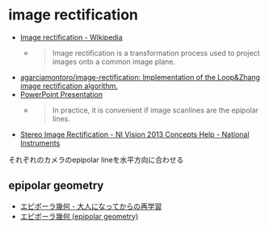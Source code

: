 # image rectification

* [Image rectification \- Wikipedia]( https://en.wikipedia.org/wiki/Image_rectification )
  * > Image rectification is a transformation process used to project images onto a common image plane.
* [agarciamontoro/image\-rectification: Implementation of the Loop&Zhang image rectification algorithm\.]( https://github.com/agarciamontoro/image-rectification )
* [PowerPoint Presentation]( http://www.sci.utah.edu/~gerig/CS6320-S2012/Materials/CS6320-CV-F2012-Rectification.pdf )
  * > In practice, it is convenient if image scanlines are the epipolar lines.
* [Stereo Image Rectification \- NI Vision 2013 Concepts Help \- National Instruments]( http://zone.ni.com/reference/en-XX/help/372916P-01/nivisionconceptsdita/guid-c9c3535b-faf7-4ade-9166-513a49d1b90a/ )

それぞれのカメラのepipolar lineを水平方向に合わせる

## epipolar geometry
* [エピポーラ幾何 \- 大人になってからの再学習]( http://zellij.hatenablog.com/entry/20120824/p1 )
* [エピポーラ幾何 \(epipolar geometry\)]( http://www.sanko-shoko.net/note.php?id=537r )
